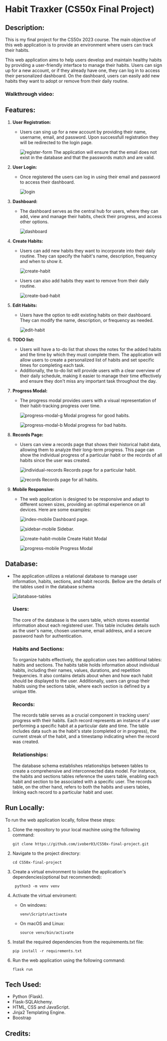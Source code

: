 # Habit Traxker (CS50x Final Project)

## Description:

This is my final project for the CS50x 2023 course. The main objective of this web application is to provide an environment where users can track their habits. 

This web application aims to help users develop and maintain healthy habits by providing a user-friendly interface to manage their habits. Users can sign up for a new account, or if they already have one, they can log in to access their personalized dashboard. On the dashboard, users can easily add new habits they want to adopt or remove from their daily routine.

### Walkthrough video: 

## Features:

  1. **User Registration:**
      - Users can sing up for a new account by providing their name, username, email, and password. Upon successfull registration they will be redirected to the login page.

        ![register-form](https://github.com/ivober03/CS50x-final-project/assets/125988184/4f0d7133-996a-4f78-98b3-d910546320e9)
        The application will ensure that the email does not exist in the database and that the passwords match and are valid.
                
 
  2. **User Login:**
      - Once registered the users can log in using their email and password to access their dashboard.

        ![login](https://github.com/ivober03/CS50x-final-project/assets/125988184/1515fb24-bc15-4f92-b555-13215cb040b1)

  
  3. **Dashboard:**
      - The dashboard serves as the central hub for users, where they can add, view and manage their habits, check their progress, and access other options.

        ![dashboard](https://github.com/ivober03/CS50x-final-project/assets/125988184/893ea7f7-abfb-467b-a139-722c9b0a978b)

  
  4. **Create Habits:**
      - Users can add new habits they want to incorporate into their daily routine. They can specify the habit's name, description, frequency and when to show it.

        ![create-habit](https://github.com/ivober03/CS50x-final-project/assets/125988184/22e8b089-b410-4e91-b6b7-5f0609e9ac6a)
        
      - Users can also add habits they want to remove from their daily routine.

        ![create-bad-habit](https://github.com/ivober03/CS50x-final-project/assets/125988184/dc661540-de5e-4e0d-9413-68d34958aea0)

  
  5. **Edit Habits:**
      - Users have the option to edit existing habits on their dashboard. They can modify the name, description, or frequency as needed.

        ![edit-habit](https://github.com/ivober03/CS50x-final-project/assets/125988184/a663c03a-b721-4dbf-a4d0-8b8eeaed0958)

 
  6. **TODO list:**
      - Users will have a to-do list that shows the notes for the added habits and the time by which they must complete them. The application will allow users to create a               personalized list of habits and set specific times for completing each task.
      - Additionally, the to-do list will provide users with a clear overview of their daily schedule, making it easier to manage their time effectively and ensure they don't           miss any important task throughout the day.
  
  7. **Progress Modal:**
      - The progress modal provides users with a visual representation of their habit-tracking progress over time.

        ![progress-modal-g](https://github.com/ivober03/CS50x-final-project/assets/125988184/fe0aabf7-7c88-4af1-820d-61dafa750a25)
        Modal progress for good habits.
        
         ![progress-modal-b](https://github.com/ivober03/CS50x-final-project/assets/125988184/1b66c99d-cdfb-445f-8d3a-603777038520)
        Modal progress for bad habits.

  
  8. **Records Page:**
      - Users can view a records page that shows their historical habit data, allowing them to analyze their long-term progress. This page can show the individual progress of          a particular habit or the records of all habits since the user was created.
     
        ![individual-records](https://github.com/ivober03/CS50x-final-project/assets/125988184/619fae8c-9ef9-4838-8306-a0c417d4b0fe)
        Records page for a particular habit.
      
        ![records](https://github.com/ivober03/CS50x-final-project/assets/125988184/68d0d005-a026-4c6a-983f-32235f941ec2)
        Records page for all habits.

        
  9. **Mobile Responsive:**
      - The web application is designed to be responsive and adapt to different screen sizes, providing an optimal experience on all devices. Here are some examples:
        
        ![index-mobile](https://github.com/ivober03/CS50x-final-project/assets/125988184/37356cc7-744d-404d-8503-5c98b275acaa)
        Dashboard page.
        
        ![sidebar-mobile](https://github.com/ivober03/CS50x-final-project/assets/125988184/344c93ac-31e3-4eb6-b0bc-7502ce0a70e7)
        Sidebar.
        
        ![create-habit-mobile](https://github.com/ivober03/CS50x-final-project/assets/125988184/e464a782-d086-43a8-8f13-a148861c7a27)
        Create Habit Modal
        
        ![progress-mobile](https://github.com/ivober03/CS50x-final-project/assets/125988184/8fb3e3fd-12c8-4776-b28c-f658cd5f98c4)
        Progress Modal

  
## Database:
  - The application utilizes a relational database to manage user information, habits, sections, and habit records. Bellow are the details of the tables used in the database       schema
    
    ![database-tables](https://github.com/ivober03/CS50x-final-project/assets/125988184/1fb55281-6533-4089-bfa7-41d644032f79)

    ### Users:
    
    The core of the database is the users table, which stores essential information about each registered user. This table includes details such as the user's name,                chosen username, email address, and a secure password hash for authentication.


    ### Habits and Sections:
    
    To organize habits effectively, the application uses two additional tables: habits and sections. The habits table holds information about individual habits, including          their names, values, durations, and repetition frequencies. It also contains details about when and how each habit should be displayed to the user. Additionally, users         can group their habits using the sections table, where each section is defined by a unique title.


    ### Records:
    
    The records table serves as a crucial component in tracking users' progress with their habits. Each record represents an instance of a user performing a specific habit at      a particular date and time. The table includes data such as the habit's state (completed or in progress), the current streak of the habit, and a timestamp indicating when      the record was created.


    ### Relationships:

    The database schema establishes relationships between tables to create a comprehensive and interconnected data model. For instance, the habits and sections tables              reference the users table, enabling each habit and section to be associated with a specific user. The records table, on the other hand, refers to both the habits and           users tables, linking each record to a particular habit and user.
   

## Run Locally:

To run the web application locally, follow these steps: 

  1. Clone the repository to your local machine using the following command:

      ```console
      git clone https://github.com/ivober03/CS50x-final-project.git
      ```

  2. Navigate to the project directory:
     
      ```console
      cd CS50x-final-project
      ```

  3. Create a virtual environment to isolate the application's dependencies(optional but recommended):

     ```console
      python3 -m venv venv
      ```

  4. Activate the virtual enviroment:

     - On windows: 

       ```console
       venv\Scripts\activate
       ```
     - On macOS and Linux:

       ```console
       source venv/bin/activate
       ```

  5. Install the required dependencies from the requirements.txt file:

       ```console
       pip install -r requirements.txt
       ```

  6. Run the web application using the following command:
   
       ```console
       flask run
       ``` 

## Tech Used:

  - Python (Flask).
  - Flask-SQLAlchemy.
  - HTML, CSS and JavaScript.
  - Jinja2 Templating Engine.
  - Boostrap
    
## Credits:



